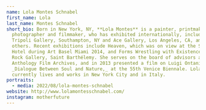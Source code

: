 ```yaml
---
name: Lola Montes Schnabel
first_name: Lola
last_name: Montes Schnabel
short_bio: Born in New York, NY, **Lola Montes** is a painter, printmaker,
  photographer and filmmaker, who has exhibited internationally, including
  Tripoli Gallery, Southampton, NY and Ace Gallery, Los Angeles, CA, among
  others. Recent exhibitions include Heaven, which was on view at the Shelbourne
  Hotel during Art Basel Miami 2014, and Forms Wrestling with Existence, at Eden
  Rock Gallery, Saint Barthélemy. She serves on the board of advisors at
  Anthology Film Archives, and in 2013 presented a film on Luigi Ontani,
  _Dialogue Between Soul and Nature,_ at the 55th Venice Biennale. Lola Montes
  currently lives and works in New York City and in Italy.
portraits:
  - media: 2022/08/lola-montes-schnabel
website: http://www.lolamontesschnabel.com/
instagram: motherfuture
---
```

